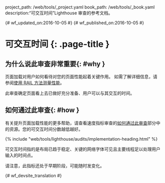 project_path: /web/tools/_project.yaml
book_path: /web/tools/_book.yaml
description:“可交互时间”Lighthouse 审查的参考文档。

{# wf_updated_on:2016-10-05 #}
{# wf_published_on:2016-10-05 #}

# 可交互时间 {: .page-title }

## 为什么说此审查非常重要{: #why }

页面加载对用户如何看待对您的页面性能起着关键作用。
如需了解详细信息，请参阅[使用 RAIL 方法测量性能](/web/fundamentals/performance/rail)。

此审查确定页面看上去已做好充分准备、用户可以与其交互的时间。


## 如何通过此审查{: #how }

有关提升页面加载性能的更多帮助，请查看速度指标审查的[如何通过此审查](speed-index#how)部分中的资源。您的可交互时间分数越低越好。



{% include "web/tools/lighthouse/audits/implementation-heading.html" %}

可交互时间指的是布局已趋于稳定、关键的网络字体可见且主要线程足以处理用户输入的时间点。



请注意，此指标还处于早期阶段，可能随时发变化。


{# wf_devsite_translation #}

